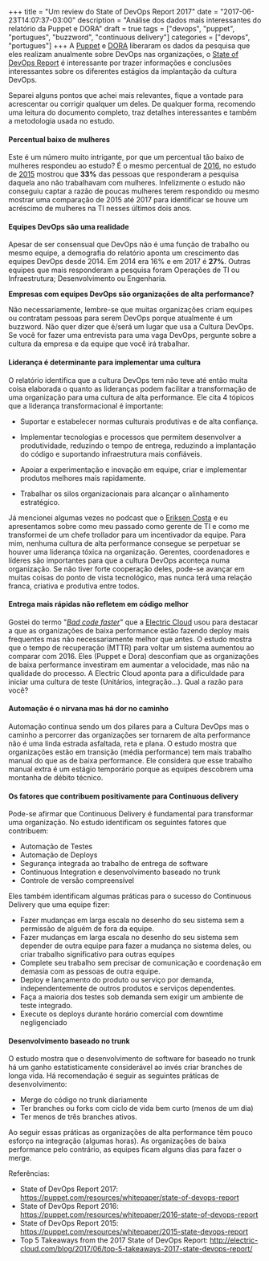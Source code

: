 +++
title = "Um review do State of DevOps Report 2017"
date = "2017-06-23T14:07:37-03:00"
description = "Análise dos dados mais interessantes do relatório da Puppet e DORA"
draft = true
tags = ["devops", "puppet", "portugues", "buzzword", "continuous delivery"]
categories = ["devops", "portugues"]
+++
A [Puppet](https://puppet.com/) e [DORA](https://devops-research.com/) liberaram os dados da pesquisa que eles realizam anualmente sobre DevOps nas organizações, o [State of DevOps Report](https://puppet.com/resources/whitepaper/state-of-devops-report) é interessante por trazer informações e conclusões interessantes sobre os diferentes estágios da implantação da cultura DevOps.

Separei alguns pontos que achei mais relevantes, fique a vontade para acrescentar ou corrigir qualquer um deles. De qualquer forma, recomendo uma leitura do documento completo, traz detalhes interessantes e também a metodologia usada no estudo.

#### Percentual baixo de mulheres

Este é um número muito intrigante, por que um percentual tão baixo de mulheres respondeu ao estudo? É o mesmo percentual de [2016](https://puppet.com/resources/whitepaper/2016-state-of-devops-report), no estudo de [2015](https://puppet.com/resources/whitepaper/2015-state-devops-report) mostrou que **33%** das pessoas que responderam a pesquisa daquela ano não trabalhavam com mulheres. Infelizmente o estudo não conseguiu captar a razão de poucas mulheres terem respondido ou mesmo mostrar uma comparação de 2015 até 2017 para identificar se houve um acréscimo de mulheres na TI nesses últimos dois anos.

#### Equipes DevOps são uma realidade

Apesar de ser consensual que DevOps não é uma função de trabalho ou mesmo equipe, a demografia do relatório aponta um crescimento das equipes DevOps desde 2014. Em 2014 era 16% e em 2017 é **27%**. Outras equipes que mais responderam a pesquisa foram Operações de TI ou Infraestrutura; Desenvolvimento ou Engenharia.

**Empresas com equipes DevOps são organizações de alta performance?**

Não necessariamente, lembre-se que muitas organizações criam equipes ou contratam pessoas para serem DevOps porque atualmente é um buzzword. Não quer dizer que é/será um lugar que usa a Cultura DevOps. Se você for fazer uma entrevista para uma vaga DevOps, pergunte sobre a cultura da empresa e da equipe que você irá trabalhar.

#### Liderança é determinante para implementar uma cultura

O relatório identifica que a cultura DevOps tem não teve até então muita coisa elaborada o quanto as lideranças podem facilitar a transformação de uma organização para uma cultura de alta performance. Ele cita 4 tópicos que a liderança transformacional é importante:

* Suportar e estabelecer normas culturais produtivas e de alta confiança.

* Implementar tecnologias e processos que permitem desenvolver a produtividade, reduzindo o tempo de entrega, reduzindo a implantação do código e suportando infraestrutura mais confiáveis.

* Apoiar a experimentação e inovação em equipe, criar e implementar produtos melhores mais rapidamente.

* Trabalhar os silos organizacionais para alcançar o alinhamento estratégico.

Já mencionei algumas vezes no podcast que o [Eriksen Costa](https://twitter.com/eriksencosta) e eu apresentamos sobre como meu passado como gerente de TI e como me transformei de um chefe trollador para um incentivador da equipe. Para mim, nenhuma cultura de alta performance consegue se perpetuar se houver uma liderança tóxica na organização. Gerentes, coordenadores e líderes são importantes para que a cultura DevOps aconteça numa organização. Se não tiver forte cooperação deles, pode-se avançar em muitas coisas do ponto de vista tecnológico, mas nunca terá uma relação franca, criativa e produtiva entre todos.

#### Entrega mais rápidas não refletem em código melhor

Gostei do termo "*[Bad code faster](http://electric-cloud.com/blog/2017/06/top-5-takeaways-2017-state-devops-report/)*" que a [Electric Cloud](http://electric-cloud.com/) usou para destacar a que as organizações de baixa performance estão fazendo deploy mais frequentes mas não necessariamente melhor que antes. O estudo mostra que o tempo de recuperação (MTTR) para voltar um sistema aumentou ao comparar com 2016. Eles (Puppet e Dora) desconfiam que as organizações de baixa performance investiram em aumentar a velocidade, mas não na qualidade do processo. A Electric Cloud aponta para a dificuldade para iniciar uma cultura de teste (Unitários, integração...). Qual a razão para você?

#### Automação é o nirvana mas há dor no caminho

Automação continua sendo um dos pilares para a Cultura DevOps mas o caminho a percorrer das organizações ser tornarem de alta performance não é uma linda estrada asfaltada, reta e plana. O estudo mostra que organizações estão em transição (média performance) tem mais trabalho manual do que as de baixa performance. Ele considera que esse trabalho manual extra é um estágio temporário porque as equipes descobrem uma montanha de débito técnico.


#### Os fatores que contribuem positivamente para Continuous delivery

Pode-se afirmar que Continuous Delivery é fundamental para transformar uma organização. No estudo identificam os seguintes fatores que contribuem:

* Automação de Testes
* Automação de Deploys
* Segurança integrada ao trabalho de entrega de software
* Continuous Integration e desenvolvimento baseado no trunk
* Controle de versão compreensível  

Eles também identificam algumas práticas para o sucesso do Continuous Delivery que uma equipe fizer:

* Fazer mudanças em larga escala no desenho do seu sistema sem a permissão de alguém de fora da equipe.
* Fazer mudanças em larga escala no desenho do seu sistema sem depender de outra equipe para fazer a mudança no sistema deles, ou criar trabalho significativo para outras equipes
* Complete seu trabalho sem precisar de comunicação e coordenação em demasia com as pessoas de outra equipe.
* Deploy e lançamento do produto ou serviço por demanda, independentemente de outros produtos e serviços dependentes.
* Faça a maioria dos testes sob demanda sem exigir um ambiente de teste integrado.
* Execute os deploys durante horário comercial com downtime negligenciado

#### Desenvolvimento baseado no trunk

O estudo mostra que o desenvolvimento de software for baseado no trunk há um ganho estatisticamente considerável ao invés criar branches de longa vida. Há recomendação é seguir as seguintes práticas de desenvolvimento:

* Merge do código no trunk diariamente
* Ter branches ou forks com ciclo de vida bem curto (menos de um dia)
* Ter menos de três branches ativos.

Ao seguir essas práticas as organizações de alta performance têm pouco esforço na integração (algumas horas). As organizações de baixa performance pelo contrário, as equipes ficam alguns dias para fazer o merge.

Referências:

- State of DevOps Report 2017: https://puppet.com/resources/whitepaper/state-of-devops-report
- State of DevOps Report 2016: https://puppet.com/resources/whitepaper/2016-state-of-devops-report
- State of DevOps Report 2015: https://puppet.com/resources/whitepaper/2015-state-devops-report
- Top 5 Takeaways from the 2017 State of DevOps Report: http://electric-cloud.com/blog/2017/06/top-5-takeaways-2017-state-devops-report/
